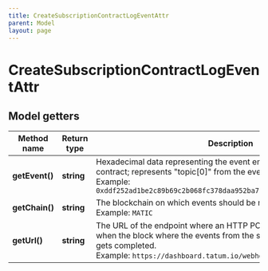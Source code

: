 ```yaml
---
title: CreateSubscriptionContractLogEventAttr
parent: Model
layout: page
---
```


# CreateSubscriptionContractLogEventAttr

## Model getters

Method name | Return type | Description | Notes
------------ | ------------- | ------------- | -------------
**getEvent()** | **string** | Hexadecimal data representing the event emitted from the smart contract; represents "topic[0]" from the event log. <br>Example: `0xddf252ad1be2c89b69c2b068fc378daa952ba7f163c4a11628f55a4df523b3ef` |
**getChain()** | **string** | The blockchain on which events should be monitored. <br>Example: `MATIC` |
**getUrl()** | **string** | The URL of the endpoint where an HTTP POST request will be sent when the block where the events from the smart contracts are reflected gets completed. <br>Example: `https://dashboard.tatum.io/webhook-handler` |

